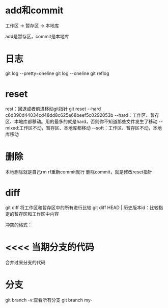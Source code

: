 # add和commit
工作区 -> 暂存区 -> 本地库

add是暂存区，commit是本地库

# 日志
git log --pretty=oneline
git log --oneline
git reflog

# reset
rest：回退或者前进移动git指针
git reset --hard c6d390d44034cd48dd8c625e68beef5c0292053b
--hard：工作区、暂存区、本地库都移动。用的最多的就是hard，否则你不知道那些文件发生了移动
--mixed:工作区不动，暂存区、本地库都移动
--soft：工作区、暂存区不动，本地库移动

# 删除
本地删除就是自己rm rf重新commit就行
删除commit，就是修改reset指针

# diff
git diff 将工作区和暂存区中的所有进行比较
git diff HEAD | 历史版本id：比较指定的暂存区和工作区中内容

冲突的格式：

<<<<
当期分支的代码
====
合并过来分支的代码
>>>>

# 分支
git branch -v:查看所有分支
git branch my-